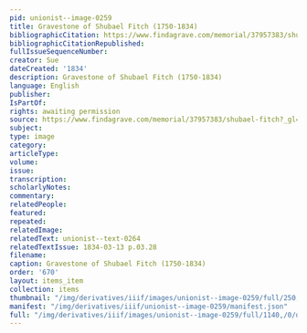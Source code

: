 ```yaml
---
pid: unionist--image-0259
title: Gravestone of Shubael Fitch (1750-1834)
bibliographicCitation: https://www.findagrave.com/memorial/37957383/shubael-fitch?_gl=1*1xnucph*_ga*MTUyMjQxNDg5NS4xNjU5NTYyOTE2*_ga_4QT8FMEX30*MTM3NTNjNDMtZDgxMS00YzRiLWI2NmEtYjAxYTA2ZjRjMzRiLjUzLjEuMTY4MjY1NTYxMy41OC4wLjA.
bibliographicCitationRepublished: 
fullIssueSequenceNumber: 
creator: Sue
dateCreated: '1834'
description: Gravestone of Shubael Fitch (1750-1834)
language: English
publisher: 
IsPartOf: 
rights: awaiting permission
source: https://www.findagrave.com/memorial/37957383/shubael-fitch?_gl=1*1xnucph*_ga*MTUyMjQxNDg5NS4xNjU5NTYyOTE2*_ga_4QT8FMEX30*MTM3NTNjNDMtZDgxMS00YzRiLWI2NmEtYjAxYTA2ZjRjMzRiLjUzLjEuMTY4MjY1NTYxMy41OC4wLjA.
subject: 
type: image
category: 
articleType: 
volume: 
issue: 
transcription: 
scholarlyNotes: 
commentary: 
relatedPeople: 
featured: 
repeated: 
relatedImage: 
relatedText: unionist--text-0264
relatedTextIssue: 1834-03-13 p.03.28
filename: 
caption: Gravestone of Shubael Fitch (1750-1834)
order: '670'
layout: items_item
collection: items
thumbnail: "/img/derivatives/iiif/images/unionist--image-0259/full/250,/0/default.jpg"
manifest: "/img/derivatives/iiif/unionist--image-0259/manifest.json"
full: "/img/derivatives/iiif/images/unionist--image-0259/full/1140,/0/default.jpg"
---
```

